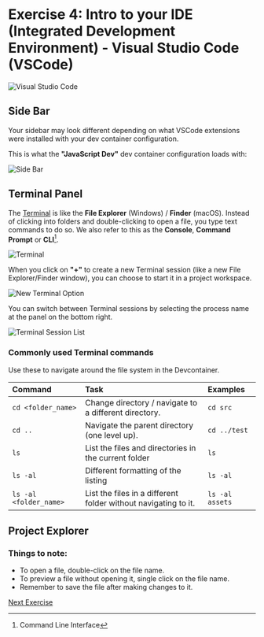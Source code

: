 # Exercise 4: Intro to your IDE (Integrated Development Environment) - Visual Studio Code (VSCode)

![Visual Studio Code](../images/vscode_intro.png)

## Side Bar

Your sidebar may look different depending on what VSCode extensions were installed with your dev container configuration.

This is what the **"JavaScript Dev"** dev container configuration loads with:

![Side Bar](../images/vscode_sidebar_with%20descriptions.png)

## Terminal Panel

The [Terminal](https://www.technigo.io/explained/what-is-the-terminal) is like the **File Explorer** (Windows) / **Finder** (macOS). Instead of clicking into folders and double-clicking to open a file, you type text commands to do so. We also refer to this as the **Console**, **Command Prompt** or **CLI**[^CLI].

![Terminal](../images/vscode_terminal.png)

When you click on **"+"** to create a new Terminal session (like a new File Explorer/Finder window), you can choose to start it in a project workspace.

![New Terminal Option](../images/vscode_new_terminal.png)

You can switch between Terminal sessions by selecting the process name at the panel on the bottom right.

![Terminal Session List](../images/vscode_terminal_navigate.png)

### Commonly used Terminal commands

Use these to navigate around the file system in the Devcontainer.

Command | Task | Examples
:------ | :--- | :-------
`cd <folder_name>` | Change directory / navigate to a different directory. | `cd src`
`cd ..` | Navigate the parent directory (one level up). | `cd ../test`
`ls` | List the files and directories in the current folder | `ls`
`ls -al` | Different formatting of the listing | `ls -al`
`ls -al <folder_name>` | List the files in a different folder without navigating to it.  | `ls -al assets`

## Project Explorer

### Things to note:

- To open a file, double-click on the file name.
- To preview a file without opening it, single click on the file name.
- Remember to save the file after making changes to it.

[Next Exercise](./exercise5.md)

[^CLI]: Command Line Interface